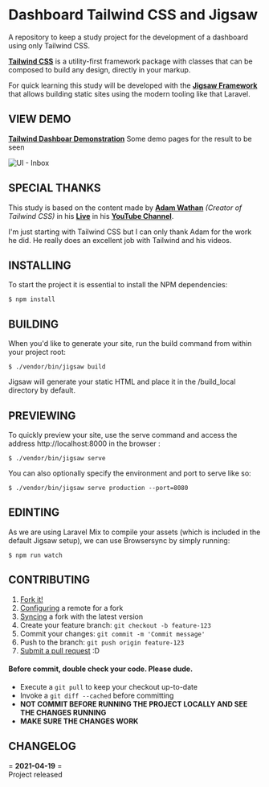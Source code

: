 # **Dashboard Tailwind CSS and Jigsaw**  
A repository to keep a study project for the development of a dashboard using only Tailwind CSS.

**[Tailwind CSS](https://tailwindcss.com/)** is a utility-first framework package with classes that can be composed to build any design, directly in your markup.

For quick learning this study will be developed with the **[Jigsaw Framework](https://jigsaw.tighten.co/)** that allows building static sites using the modern tooling like that Laravel.

## **VIEW DEMO**
**[Tailwind Dashboar Demonstration](https://miguelsmuller.github.io/tailwind-dashboard/)** Some demo pages for the result to be seen

![UI - Inbox](https://raw.githubusercontent.com/miguelsmuller/tailwind-dashboard/master/docs/images/ui-inbox.jpeg "UI - Inbox")

## **SPECIAL THANKS**
This study is based on the content made by **[Adam Wathan](https://github.com/adamwathan)** *(Creator of Tailwind CSS)* in his **[Live](https://www.youtube.com/watch?v=6xgMkGMIudE)** in his **[ YouTube Channel](https://www.youtube.com/channel/UCy1H38XrN7hi7wHSClfXPqQ)**.

I'm just starting with Tailwind CSS but I can only thank Adam for the work he did. He really does an excellent job with Tailwind and his videos. 

## **INSTALLING**
To start the project it is essential to install the NPM dependencies:

`$ npm install`

## **BUILDING**
When you'd like to generate your site, run the build command from within your project root:

`$ ./vendor/bin/jigsaw build`

Jigsaw will generate your static HTML and place it in the /build_local directory by default.

## **PREVIEWING**
To quickly preview your site, use the serve command and access the address http://localhost:8000 in the browser :

`$ ./vendor/bin/jigsaw serve`

You can also optionally specify the environment and port to serve like so:

`$ ./vendor/bin/jigsaw serve production --port=8080`

## **EDINTING**
As we are using Laravel Mix to compile your assets (which is included in the default Jigsaw setup), we can use Browsersync by simply running:

`$ npm run watch`


## **CONTRIBUTING**
1. [Fork it!](https://help.github.com/articles/fork-a-repo/)
2. [Configuring](https://help.github.com/articles/configuring-a-remote-for-a-fork/) a remote for a fork
3. [Syncing](https://help.github.com/articles/syncing-a-fork/) a fork with the latest version
4. Create your feature branch: `git checkout -b feature-123`
5. Commit your changes: `git commit -m 'Commit message'`
6. Push to the branch: `git push origin feature-123`
7. [Submit a pull request](https://help.github.com/articles/using-pull-requests/) :D

#### **Before commit, double check your code. Please dude.**
- Execute a `git pull` to keep your checkout up-to-date
- Invoke a `git diff --cached` before committing
- **NOT COMMIT BEFORE RUNNING THE PROJECT LOCALLY AND SEE THE CHANGES RUNNING**
- **MAKE SURE THE CHANGES WORK**

## **CHANGELOG**  
= **2021-04-19** =  
Project released